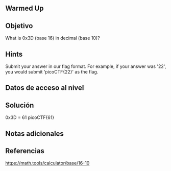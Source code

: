 ## Warmed Up
## Objetivo
What is 0x3D (base 16) in decimal (base 10)?

## Hints
Submit your answer in our flag format. For example, if your answer was '22', you would submit 'picoCTF{22}' as the flag.
## Datos de acceso al nivel
## Solución
0x3D = 61
picoCTF{61}
## Notas adicionales
## Referencias
https://math.tools/calculator/base/16-10